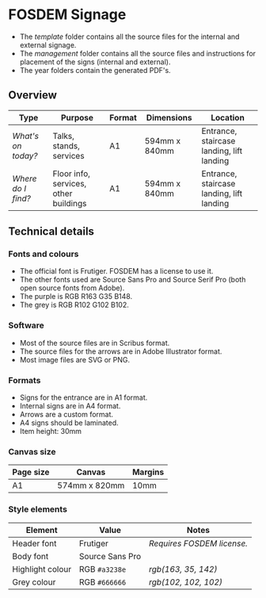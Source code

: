 
# FOSDEM Signage

* The _template_ folder contains all the source files for the internal and external signage.
* The _management_ folder contains all the source files and instructions for placement of the signs (internal and external).
* The year folders contain the generated PDF's.

## Overview

| Type | Purpose | Format | Dimensions | Location |
|------|---------|--------|------------|----------|
| *What's on today?* | Talks, stands, services | A1 | 594mm x 840mm | Entrance, staircase landing, lift landing |
| *Where do I find?* | Floor info, services, other buildings | A1 | 594mm x 840mm | Entrance, staircase landing, lift landing |


## Technical details

### Fonts and colours
* The official font is Frutiger. FOSDEM has a license to use it.
* The other fonts used are Source Sans Pro and Source Serif Pro (both open source fonts from Adobe).
* The purple is RGB R163 G35 B148.
* The grey is RGB R102 G102 B102.

### Software
* Most of the source files are in Scribus format.
* The source files for the arrows are in Adobe Illustrator format.
* Most image files are SVG or PNG.

### Formats
* Signs for the entrance are in A1 format.
* Internal signs are in A4 format.
* Arrows are a custom format.
* A4 signs should be laminated.
* Item height: 30mm

### Canvas size

| Page size | Canvas | Margins |
|-----------|--------|---------|
| A1 | 574mm x 820mm | 10mm |

### Style elements

| Element | Value | Notes |
|---------|-------|-------|
| Header font | Frutiger | *Requires FOSDEM license.* |
| Body font | Source Sans Pro | |
| Highlight colour | RGB `#a3238e` | *rgb(163, 35, 142)* |
| Grey colour | RGB `#666666` | *rgb(102, 102, 102)* |
